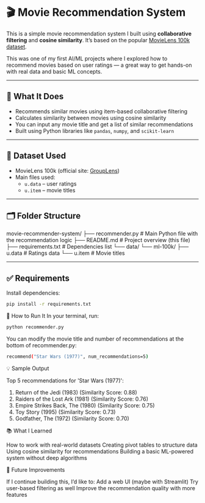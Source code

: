 # 🎬 Movie Recommendation System

This is a simple movie recommendation system I built using **collaborative filtering** and **cosine similarity**. It’s based on the popular [MovieLens 100k dataset](https://grouplens.org/datasets/movielens/100k/).

This was one of my first AI/ML projects where I explored how to recommend movies based on user ratings — a great way to get hands-on with real data and basic ML concepts.

---

## 📌 What It Does

- Recommends similar movies using item-based collaborative filtering
- Calculates similarity between movies using cosine similarity
- You can input any movie title and get a list of similar recommendations
- Built using Python libraries like `pandas`, `numpy`, and `scikit-learn`

---

## 📁 Dataset Used

- MovieLens 100k (official site: [GroupLens](https://grouplens.org/datasets/movielens/100k/))
- Main files used:
  - `u.data` – user ratings
  - `u.item` – movie titles

---

## 🗂️ Folder Structure

movie-recommender-system/
├── recommender.py # Main Python file with the recommendation logic
├── README.md # Project overview (this file)
├── requirements.txt # Dependencies list
└── data/
└── ml-100k/
├── u.data # Ratings data
└── u.item # Movie titles

---

## ✅ Requirements

Install dependencies:

```bash
pip install -r requirements.txt
```

🚀 How to Run It
In your terminal, run:

```bash
python recommender.py
```

You can modify the movie title and number of recommendations at the bottom of recommender.py:

```bash
recommend("Star Wars (1977)", num_recommendations=5)
```

💡 Sample Output

Top 5 recommendations for 'Star Wars (1977)':

1. Return of the Jedi (1983) (Similarity Score: 0.88)
2. Raiders of the Lost Ark (1981) (Similarity Score: 0.76)
3. Empire Strikes Back, The (1980) (Similarity Score: 0.75)
4. Toy Story (1995) (Similarity Score: 0.73)
5. Godfather, The (1972) (Similarity Score: 0.70)

📚 What I Learned

How to work with real-world datasets
Creating pivot tables to structure data
Using cosine similarity for recommendations
Building a basic ML-powered system without deep algorithms

🔄 Future Improvements

If I continue building this, I’d like to:
Add a web UI (maybe with Streamlit)
Try user-based filtering as well
Improve the recommendation quality with more features
